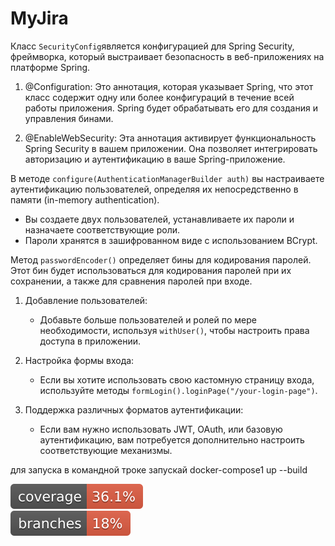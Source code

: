 ﻿# MyJira

Класс `SecurityConfig`является конфигурацией для Spring Security, фреймворка, который выстраивает безопасность 
в веб-приложениях на платформе Spring.

1. @Configuration: Это аннотация, которая указывает Spring, что этот класс содержит одну или более конфигураций 
в течение всей работы приложения. Spring будет обрабатывать его для создания и управления бинами.

2. @EnableWebSecurity: Эта аннотация активирует функциональность Spring Security в вашем приложении. 
Она позволяет интегрировать авторизацию и аутентификацию в ваше Spring-приложение.

В методе `configure(AuthenticationManagerBuilder auth)` вы настраиваете аутентификацию пользователей, 
определяя их непосредственно в памяти (in-memory authentication).
- Вы создаете двух пользователей, устанавливаете их пароли и назначаете соответствующие роли.
- Пароли хранятся в зашифрованном виде с использованием BCrypt.

Метод `passwordEncoder()` определяет бины для кодирования паролей.
Этот бин будет использоваться для кодирования паролей при их сохранении, а также для сравнения паролей при входе.

1. Добавление пользователей:
    - Добавьте больше пользователей и ролей по мере необходимости, используя `withUser()`, чтобы настроить права доступа в приложении.

2. Настройка формы входа:
    - Если вы хотите использовать свою кастомную страницу входа, используйте методы `formLogin().loginPage("/your-login-page")`.

3. Поддержка различных форматов аутентификации:
    - Если вам нужно использовать JWT, OAuth, или базовую аутентификацию, вам потребуется дополнительно настроить соответствующие механизмы.

для запуска в командной троке запускай
docker-compose1 up --build

<!-- README.md -->
![Line coverage](https://github.com/momotofff/MyJira/blob/gh-pages/.github/badges/jacoco.svg "Line coverage")\
![Branch coverage](https://github.com/momotofff/MyJira/blob/gh-pages/.github/badges/branches.svg "Branch coverage")

